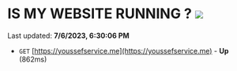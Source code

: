 # IS MY WEBSITE RUNNING ? [![](https://img.shields.io/static/v1?label=Sponsor&message=%E2%9D%A4&logo=GitHub&color=%23fe8e86)](https://github.com/sponsors/<username>)

Last updated: **7/6/2023, 6:30:06 PM**

- `GET` [https://youssefservice.me](https://youssefservice.me) - **Up** (862ms)

